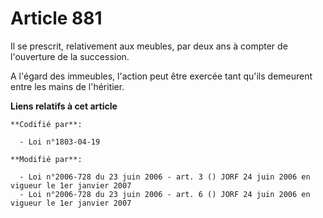 # Article 881

Il se prescrit, relativement aux meubles, par deux ans à compter de l'ouverture de la succession.

A l'égard des immeubles, l'action peut être exercée tant qu'ils demeurent entre les mains de l'héritier.

**Liens relatifs à cet article**

	**Codifié par**:

	  - Loi n°1803-04-19

	**Modifié par**:

	  - Loi n°2006-728 du 23 juin 2006 - art. 3 () JORF 24 juin 2006 en vigueur le 1er janvier 2007
	  - Loi n°2006-728 du 23 juin 2006 - art. 6 () JORF 24 juin 2006 en vigueur le 1er janvier 2007
